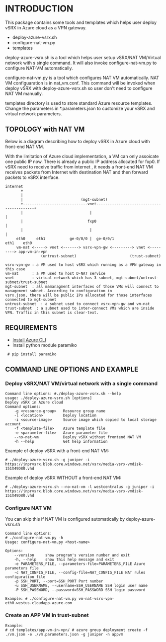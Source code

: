 INTRODUCTION
============

This package contains some tools and templates which helps user deploy vSRX in Azure cloud as a VPN gateway.

-	deploy-azure-vsrx.sh
-	configure-nat-vm.py
-	templates

deploy-azure-vsrx.sh is a tool which helps user setup vSRX/NAT VM/Virtual network with s single command. It will also invoke configure-nat-vm.py to configure NAT-VM automatically.

configure-nat-vm.py is a tool which configures NAT VM automatically. NAT VM configuaration is in nat_vm.conf. This command will be invoked when deploy vSRX with deploy-azure-vsrx.sh so user don't need to configure NAT VM manually.

templates directory is used to store standard Azure resource templates. Change the parameters in \*.parameters.json to customize your vSRX and virtual network parameters.

TOPOLOGY with NAT VM
--------------------

Below is a diagram describing how to deploy vSRX in Azure cloud with front-end NAT VM.

With the limitation of Azure cloud implementation, a VM can only assoicate one public IP now. There is already a public IP address allocated for fxp0. If vSRX need to receive traffic from internet , it needs a front-end NAT VM receives packets from Internet with destination NAT and then forward packets to vSRX interface.

```
internet 
       +
       |
       |                          (mgt-subnet)
       +-----------------------------vnet------------------------------------------+
       |                              |                                            |
       |                             fxp0                                          |
       |                              |                                            |
     eth0     eth1           ge-0/0/0 |  ge-0/0/1                         eth1    eth0
     vm-nat <-----> vnet <-------> vsrx-vpn-gw <---------> vnet <---------> app-vm-in-vpn
                (untrust-subnet)                        (trust-subnet)

vsrx-vpn-gw : a VM used to host vSRX which running as a VPN gateway in this case
vm-nat      : a VM used to host D-NAT service
vnet        : virtual network which has 3 subnet, mgt-subnet/untrust-subnet/trust-subnet
mgt-subnet  : all mamanagment interfaces of those VMs will connect to management subnet. According to configuration in
vsrx.json, there will be public IPs allocated for those interfaces connected to mgt-subnet
untrust-subnet  : a subnet used to connect vsrx-vpn-gw and vm-nat
trust-subnet  : a subnet used to inter-connect VMs which are inside VPN. Traffic in this subnet is clear-text.
```

REQUIREMENTS
------------

-	[Install Azure CLI](https://docs.microsoft.com/en-us/azure/xplat-cli-install)
-	Install python module paramiko  

```
 # pip install paramiko
```

COMMAND LINE OPTIONS AND EXAMPLE
--------------------------------

### Deploy vSRX/NAT VM/virtual network with a single command

```
Command line options: #./deploy-azure-vsrx.sh --help
usage: ./deploy-azure-vsrx.sh [options]
Deploy vSRX in Azure cloud
Command options:
    -g <resource-group>   Resource group name
    -l <location>         Deploy location
    -i <source-image>     Source image which copied to local storage account
    -f <template-file>    Azure template file
    -e <parameter-file>   Azure parameter file
    --no-nat-vm           Deploy vSRX without frontend NAT VM
    -h --help             Get help information
```

Example of deploy vSRX with a front-end NAT VM:

```
# ./deploy-azure-vsrx.sh -g juniper -i  https://jnprvsrx.blob.core.windows.net/vsrx/media-vsrx-vmdisk-151X49D80.vhd
```

Example of deploy vSRX WITHOUT a front-end NAT VM:

```
# ./deploy-azure-vsrx.sh --no-nat-vm -l westcentralus -g juniper -i https://jnprvsrx.blob.core.windows.net/vsrx/media-vsrx-vmdisk-151X49D80.vhd
```

### Configure NAT VM

You can skip this if NAT VM is configured automatically by deploy-azure-vsrx.sh

```
Command line options:
# ./configure-nat-vm.py -h
Usage: configure-nat-vm.py <host-name>

Options:
    --version     show program's version number and exit
    -h, --help    show this help message and exit
    -e PARAMETERS_FILE, --parameters-file=PARAMETERS_FILE Azure parameters file
    -c NAT_CONFIG_FILE, --config-file=NAT_CONFIG_FILE NAT rules configuration file
    -p SSH_PORT, --port=SSH_PORT Port number
    -u SSH_USERNAME, --username=SSH_USERNAME SSH login user name 
    -P SSH_PASSWORD, --password=SSH_PASSWORD SSH login password

Example: # ./configure-nat-vm.py vm-nat-vsrx-vpn-eth0.westus.cloudapp.azure.com
```

### Create an APP VM in trust-subnet

```
Example:
# cd templates/app-vm-in-vpn/ # azure group deployment create -f ./vm.json -e ./vm.parameters.json -g juniper -n appvm
```
